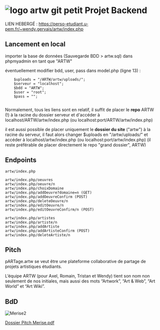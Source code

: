 #  ![logo artw git petit](https://user-images.githubusercontent.com/103901906/163815289-400c2ad6-9ccb-4579-b116-8f99b5db498c.png)   Projet Backend

LIEN HEBERGÉ : https://perso-etudiant.u-pem.fr/~wendy.gervais/artw/index.php


## Lancement en local

importer la base de données (Sauvegarde BDD > artw.sql) dans phpmyadmin en tant que "ARTW"

éventuellement modifier bdd, user, pass dans model.php (ligne 13) :
```    
    $uploads = "/ARTW/artw/uploads/";
    $serveur = "localhost";  
    $bdd = "ARTW";  
    $user = "root";  
    $pass = "";
    
  ```
  
  Normalement, tous les liens sont en relatif, il suffit de placer le **repo** ARTW (!) à la racine du dossier serveur et d'accéder à localhost/ARTW/artw/index.php
  (ou localhost:port/ARTW/artw/index.php) 
  
  il est aussi possible de placer uniquement le **dossier du site** ("artw") à la racine du serveur, il faut alors changer $uploads en "/artw/uploads/" et accéder à localhost/artw/index.php (ou localhost:port/artw/index.php) 
  (il reste préférable de placer directement le repo "grand dossier", ARTW)


## Endpoints

``` 
artw/index.php

artw/index.php/oeuvres
artw/index.php/oeuvre/n
artw/index.php/choixDomaine 
artw/index.php/addOeuvre?domaine=n (GET)
artw/index.php/addOeuvreConfirm (POST)
artw/index.php/deleteOeuvre/n
artw/index.php/editOeuvre/n
artw/index.php/editOeuvreConfirm/n (POST)

artw/index.php/artistes
artw/index.php/artiste/n
artw/index.php/addArtiste
artw/index.php/addArtisteConfirm (POST)
artw/index.php/deleteArtiste/n 

```


## Pitch 


pARTage.artw se veut être une plateforme collaborative de partage de projets artistiques étudiants. 

L’équipe ARTW (pour Axel, Romain, Tristan et Wendy) tient son nom non seulement de nos initiales, mais aussi des mots “Artwork”, “Art & Web”, “Art World” et “Art Wiki”.


## BdD

![Merise2](https://user-images.githubusercontent.com/103901906/165320954-ca3e9a0e-295e-414b-a777-05059b527ece.png)

[Dossier Pitch Merise.pdf](https://github.com/Bouillon2Poulet/ARTW/files/8593040/Dossier.Pitch.Merise.pdf)
